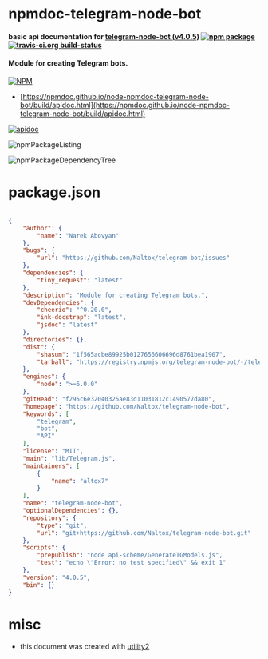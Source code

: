 # npmdoc-telegram-node-bot

#### basic api documentation for  [telegram-node-bot (v4.0.5)](https://github.com/Naltox/telegram-node-bot)  [![npm package](https://img.shields.io/npm/v/npmdoc-telegram-node-bot.svg?style=flat-square)](https://www.npmjs.org/package/npmdoc-telegram-node-bot) [![travis-ci.org build-status](https://api.travis-ci.org/npmdoc/node-npmdoc-telegram-node-bot.svg)](https://travis-ci.org/npmdoc/node-npmdoc-telegram-node-bot)

#### Module for creating Telegram bots.

[![NPM](https://nodei.co/npm/telegram-node-bot.png?downloads=true&downloadRank=true&stars=true)](https://www.npmjs.com/package/telegram-node-bot)

- [https://npmdoc.github.io/node-npmdoc-telegram-node-bot/build/apidoc.html](https://npmdoc.github.io/node-npmdoc-telegram-node-bot/build/apidoc.html)

[![apidoc](https://npmdoc.github.io/node-npmdoc-telegram-node-bot/build/screenCapture.buildCi.browser.%252Ftmp%252Fbuild%252Fapidoc.html.png)](https://npmdoc.github.io/node-npmdoc-telegram-node-bot/build/apidoc.html)

![npmPackageListing](https://npmdoc.github.io/node-npmdoc-telegram-node-bot/build/screenCapture.npmPackageListing.svg)

![npmPackageDependencyTree](https://npmdoc.github.io/node-npmdoc-telegram-node-bot/build/screenCapture.npmPackageDependencyTree.svg)



# package.json

```json

{
    "author": {
        "name": "Narek Abovyan"
    },
    "bugs": {
        "url": "https://github.com/Naltox/telegram-bot/issues"
    },
    "dependencies": {
        "tiny_request": "latest"
    },
    "description": "Module for creating Telegram bots.",
    "devDependencies": {
        "cheerio": "^0.20.0",
        "ink-docstrap": "latest",
        "jsdoc": "latest"
    },
    "directories": {},
    "dist": {
        "shasum": "1f565acbe89925b0127656606696d8761bea1907",
        "tarball": "https://registry.npmjs.org/telegram-node-bot/-/telegram-node-bot-4.0.5.tgz"
    },
    "engines": {
        "node": ">=6.0.0"
    },
    "gitHead": "f295c6e32040325ae83d11031812c1490577da80",
    "homepage": "https://github.com/Naltox/telegram-node-bot",
    "keywords": [
        "telegram",
        "bot",
        "API"
    ],
    "license": "MIT",
    "main": "lib/Telegram.js",
    "maintainers": [
        {
            "name": "altox7"
        }
    ],
    "name": "telegram-node-bot",
    "optionalDependencies": {},
    "repository": {
        "type": "git",
        "url": "git+https://github.com/Naltox/telegram-node-bot.git"
    },
    "scripts": {
        "prepublish": "node api-scheme/GenerateTGModels.js",
        "test": "echo \"Error: no test specified\" && exit 1"
    },
    "version": "4.0.5",
    "bin": {}
}
```



# misc
- this document was created with [utility2](https://github.com/kaizhu256/node-utility2)

